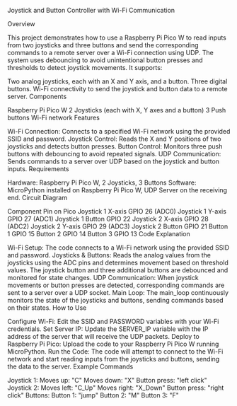 Joystick and Button Controller with Wi-Fi Communication

Overview

This project demonstrates how to use a Raspberry Pi Pico W to read inputs from two joysticks and three buttons and send the corresponding commands to a remote server over a Wi-Fi connection using UDP. The system uses debouncing to avoid unintentional button presses and thresholds to detect joystick movements. It supports:

Two analog joysticks, each with an X and Y axis, and a button.
Three digital buttons.
Wi-Fi connectivity to send the joystick and button data to a remote server.
Components

Raspberry Pi Pico W
2 Joysticks (each with X, Y axes and a button)
3 Push buttons
Wi-Fi network
Features

Wi-Fi Connection: Connects to a specified Wi-Fi network using the provided SSID and password.
Joystick Control: Reads the X and Y positions of two joysticks and detects button presses.
Button Control: Monitors three push buttons with debouncing to avoid repeated signals.
UDP Communication: Sends commands to a server over UDP based on the joystick and button inputs.
Requirements

Hardware: Raspberry Pi Pico W, 2 Joysticks, 3 Buttons
Software: MicroPython installed on Raspberry Pi Pico W, UDP Server on the receiving end.
Circuit Diagram

Component	Pin on Pico
Joystick 1 X-axis	GPIO 26 (ADC0)
Joystick 1 Y-axis	GPIO 27 (ADC1)
Joystick 1 Button	GPIO 22
Joystick 2 X-axis	GPIO 28 (ADC2)
Joystick 2 Y-axis	GPIO 29 (ADC3)
Joystick 2 Button	GPIO 21
Button 1	GPIO 15
Button 2	GPIO 14
Button 3	GPIO 13
Code Explanation

Wi-Fi Setup:
The code connects to a Wi-Fi network using the provided SSID and password.
Joysticks & Buttons:
Reads the analog values from the joysticks using the ADC pins and determines movement based on threshold values.
The joystick button and three additional buttons are debounced and monitored for state changes.
UDP Communication:
When joystick movements or button presses are detected, corresponding commands are sent to a server over a UDP socket.
Main Loop:
The main_loop continuously monitors the state of the joysticks and buttons, sending commands based on their states.
How to Use

Configure Wi-Fi:
Edit the SSID and PASSWORD variables with your Wi-Fi credentials.
Set Server IP:
Update the SERVER_IP variable with the IP address of the server that will receive the UDP packets.
Deploy to Raspberry Pi Pico:
Upload the code to your Raspberry Pi Pico W running MicroPython.
Run the Code:
The code will attempt to connect to the Wi-Fi network and start reading inputs from the joysticks and buttons, sending the data to the server.
Example Commands

Joystick 1:
Moves up: "C"
Moves down: "X"
Button press: "left click"
Joystick 2:
Moves left: "C_Up"
Moves right: "X_Down"
Button press: "right click"
Buttons:
Button 1: "jump"
Button 2: "M"
Button 3: "F"
